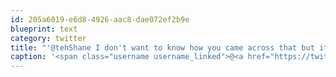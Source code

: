 ```yaml
---
id: 205a6019-e6d8-4926-aac8-dae072ef2b9e
blueprint: text
category: twitter
title: "'@tehShane I don't want to know how you came across that but it was the funniest thing ever"
caption: '<span class="username username_linked">@<a href="https://twitter.com/tehShane" title="Shane Lawrence">tehShane</a></span> I don''t want to know how you came across that but it was the funniest thing ever'
---
```

